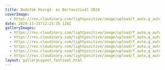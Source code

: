 ```yaml
---
title: Budafok Pezsgő- és Borfesztivál 2024
coverImage:
  - https://res.cloudinary.com/lightpositive/image/upload/f_auto,q_auto/v1732191680/uploads/Budafok%20Pezsg%C5%91-%20%C3%A9s%20Borfesztiv%C3%A1l%202024/IMG_0047.jpg
date: 2024-11-21T12:21:15.128Z
galleryImages:
  - https://res.cloudinary.com/lightpositive/image/upload/f_auto,q_auto/v1732191680/uploads/Budafok%20Pezsg%C5%91-%20%C3%A9s%20Borfesztiv%C3%A1l%202024/IMG_0047.jpg
  - https://res.cloudinary.com/lightpositive/image/upload/f_auto,q_auto/v1732191679/uploads/Budafok%20Pezsg%C5%91-%20%C3%A9s%20Borfesztiv%C3%A1l%202024/IMG_9892.jpg
  - https://res.cloudinary.com/lightpositive/image/upload/f_auto,q_auto/v1732191678/uploads/Budafok%20Pezsg%C5%91-%20%C3%A9s%20Borfesztiv%C3%A1l%202024/IMG_9922.jpg
  - https://res.cloudinary.com/lightpositive/image/upload/f_auto,q_auto/v1732191675/uploads/Budafok%20Pezsg%C5%91-%20%C3%A9s%20Borfesztiv%C3%A1l%202024/IMG_0189.jpg
  - https://res.cloudinary.com/lightpositive/image/upload/f_auto,q_auto/v1732191673/uploads/Budafok%20Pezsg%C5%91-%20%C3%A9s%20Borfesztiv%C3%A1l%202024/IMG_0010_2.jpg
  - https://res.cloudinary.com/lightpositive/image/upload/f_auto,q_auto/v1732191668/uploads/Budafok%20Pezsg%C5%91-%20%C3%A9s%20Borfesztiv%C3%A1l%202024/IMG_0002.jpg
layout: galleryLayout_festival.html
---
```

